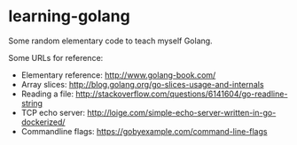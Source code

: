 learning-golang
===============

Some random elementary code to teach myself Golang. 

Some URLs for reference:
* Elementary reference: http://www.golang-book.com/
* Array slices: http://blog.golang.org/go-slices-usage-and-internals
* Reading a file: http://stackoverflow.com/questions/6141604/go-readline-string
* TCP echo server: http://loige.com/simple-echo-server-written-in-go-dockerized/
* Commandline flags: https://gobyexample.com/command-line-flags
